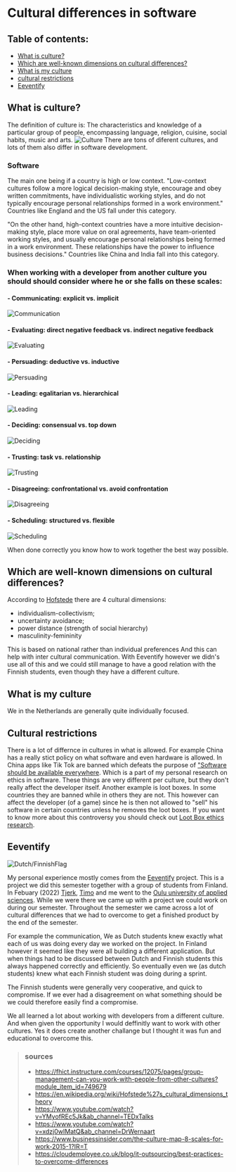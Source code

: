 # Cultural differences in software

## Table of contents:
- [What is culture?](#what-is-culture)
- [Which are well-known dimensions on cultural differences?](#which-are-well-known-dimensions-on-cultural-differences) 
- [What is my culture](#what-is-my-culture)
- [cultural restrictions](#cultural-restrictions)
- [Eeventify](#eeventify)

## What is culture?
The definition of culture is:
The characteristics and knowledge of a particular group of people, encompassing language, religion, cuisine, social habits, music and arts.
![Culture](https://www.erasmus-journal.eu/wp-content/uploads/48331673207_9a29bfdd53_o-1024x515.png)
There are tons of diferent cultures, and lots of them also differ in software development.

### Software
The main one being if a country is high or low context.
"Low-context cultures follow a more logical decision-making style, encourage and obey written commitments, have individualistic working styles, and do not typically encourage personal relationships formed in a work environment." 
Countries like England and the US fall under this category.

"On the other hand, high-context countries have a more intuitive decision-making style, place more value on oral agreements, have team-oriented working styles, and usually encourage personal relationships being formed in a work environment. These relationships have the power to influence business decisions." 
Countries like China and India fall into this category. 

### When working with a developer from another culture you should should consider where he or she falls on these scales:
#### - Communicating: explicit vs. implicit
![Communication](https://user-images.githubusercontent.com/73878099/174999286-d349fa0c-b672-4d06-8531-11140079a084.png)
#### - Evaluating: direct negative feedback vs. indirect negative feedback
![Evaluating](https://user-images.githubusercontent.com/73878099/174999606-bc8c1269-4eff-41c6-8e9e-eb2a9a36f6b0.png)
#### - Persuading: deductive vs. inductive
![Persuading](https://user-images.githubusercontent.com/73878099/174999681-a16fffc3-be95-40fb-af94-ab38a72c1805.png)
#### - Leading: egalitarian vs. hierarchical
![Leading](https://user-images.githubusercontent.com/73878099/174999752-96d985d5-93ac-4bd3-b208-281bf39558c4.png)
#### - Deciding: consensual vs. top down
![Deciding](https://user-images.githubusercontent.com/73878099/174999890-b2530559-988e-4655-9038-f047cb8c8dba.png)
#### - Trusting: task vs. relationship
![Trusting](https://user-images.githubusercontent.com/73878099/174999921-4870292d-245d-402e-ba66-49cbbfc87510.png)
#### - Disagreeing: confrontational vs. avoid confrontation
![Disagreeing](https://user-images.githubusercontent.com/73878099/174999944-2569c861-77d1-4320-9d5d-6f2a1011c46f.png)
#### - Scheduling: structured vs. flexible
![Scheduling](https://user-images.githubusercontent.com/73878099/174999976-59304dab-6e1a-43ee-b0c6-ac5389a720d2.png)

When done correctly you know how to work together the best way possible.

## Which are well-known dimensions on cultural differences? 
According to [Hofstede](https://en.wikipedia.org/wiki/Hofstede%27s_cultural_dimensions_theory#:~:text=The%20original%20theory%20proposed%20four,orientation%20versus%20person%2Dorientation) there are 4 cultural dimensions:
- individualism-collectivism; 
- uncertainty avoidance; 
- power distance (strength of social hierarchy) 
- masculinity-femininity 

This is based on national rather than individual preferences
And this can help with inter cultural communication. 
With Eeventify however we didn's use all of this and we could still manage to have a good relation with the Finnish students, even though they have a different culture.

## What is my culture
We in the Netherlands are generally quite individually focused.

## Cultural restrictions
There is a lot of differnce in cultures in what is allowed. For example China has a really stict policy on what software and even hardware is allowed.
In China apps like Tik Tok are banned which defeats the purpose of ["Software should be available everywhere](https://github.com/StokersWebsite/.github/blob/main/Research/Ethics.md#web-applications-should-work-everywhere).
Which is a part of my personal research on ethics in software.
These things are very different per culture, but they don't really affect the developer itself.
Another example is loot boxes. In some countries they are banned while in others they are not. This however can affect the developer (of a game) since he is then not allowed to "sell" his software in certain countries unless he removes the loot boxes. If you want to know more about this controversy you should check out [Loot Box ethics research](https://github.com/StokersWebsite/.github/edit/main/Research/Ethics.md#loot-boxes).

## Eeventify
![Dutch/FinnishFlag](https://user-images.githubusercontent.com/73878099/175038299-78026856-892c-491b-9f5a-6bd1dda4e677.png)

My personal experience mostly comes from the [Eeventify](https://github.com/Eeventify) project. This is a project we did this semester together with a group of students from Finland. In Febuary (2022) [Tjerk](https://github.com/TjerkZ), [Timo](https://github.com/timojw) and me went to the [Oulu university of applied sciences](https://www.oamk.fi/en/). While we were there we came up with a project we could work on during our semester. Throughout the semester we came across a lot of cultural differences that we had to overcome to get a finished product by the end of the semester.

For example the communication, We as Dutch students knew exactly what each of us was doing every day we worked on the project. In Finland however it seemed like they were all building a different application. But when things had to be discussed between Dutch and Finnish students this always happened correctly and efficiently.
So eventually even we (as dutch students) knew what each Finnish student was doing during a sprint.

The Finnish students were generally very cooperative, and quick to compromise. If we ever had a disagreement on what something should be we could therefore easily find a compromise. 

We all learned a lot about working with developers from a different culture. And when given the opportunity I would deffinitly want to work with other cultures.
Yes it does create another challange but I thought it was fun and educational to overcome this.

> ### sources
> - https://fhict.instructure.com/courses/12075/pages/group-management-can-you-work-with-people-from-other-cultures?module_item_id=749679 
> - https://en.wikipedia.org/wiki/Hofstede%27s_cultural_dimensions_theory
> - https://www.youtube.com/watch?v=YMyofREc5Jk&ab_channel=TEDxTalks
> - https://www.youtube.com/watch?v=xdzj0wIMatQ&ab_channel=DrWernaart
> - https://www.businessinsider.com/the-culture-map-8-scales-for-work-2015-1?IR=T
> - https://cloudemployee.co.uk/blog/it-outsourcing/best-practices-to-overcome-differences
